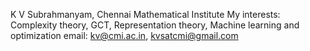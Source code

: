 K V Subrahmanyam, Chennai Mathematical Institute
My interests: Complexity theory, GCT, Representation theory, Machine learning and optimization
email: kv@cmi.ac.in, kvsatcmi@gmail.com
